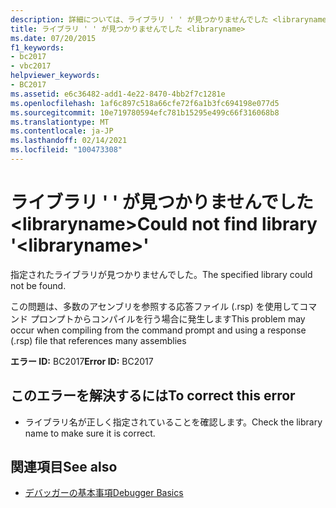 ```yaml
---
description: 詳細については、ライブラリ ' ' が見つかりませんでした <libraryname>
title: ライブラリ ' ' が見つかりませんでした <libraryname>
ms.date: 07/20/2015
f1_keywords:
- bc2017
- vbc2017
helpviewer_keywords:
- BC2017
ms.assetid: e6c36482-add1-4e22-8470-4bb2f7c1281e
ms.openlocfilehash: 1af6c897c518a66cfe72f6a1b3fc694198e077d5
ms.sourcegitcommit: 10e719780594efc781b15295e499c66f316068b8
ms.translationtype: MT
ms.contentlocale: ja-JP
ms.lasthandoff: 02/14/2021
ms.locfileid: "100473308"
---
```

# <a name="could-not-find-library-libraryname"></a><span data-ttu-id="0c0b0-103">ライブラリ ' ' が見つかりませんでした \<libraryname></span><span class="sxs-lookup"><span data-stu-id="0c0b0-103">Could not find library '\<libraryname>'</span></span>

<span data-ttu-id="0c0b0-104">指定されたライブラリが見つかりませんでした。</span><span class="sxs-lookup"><span data-stu-id="0c0b0-104">The specified library could not be found.</span></span>  
  
 <span data-ttu-id="0c0b0-105">この問題は、多数のアセンブリを参照する応答ファイル (.rsp) を使用してコマンド プロンプトからコンパイルを行う場合に発生します</span><span class="sxs-lookup"><span data-stu-id="0c0b0-105">This problem may occur when compiling from the command prompt and using a response (.rsp) file that references many assemblies</span></span>  
  
 <span data-ttu-id="0c0b0-106">**エラー ID:** BC2017</span><span class="sxs-lookup"><span data-stu-id="0c0b0-106">**Error ID:** BC2017</span></span>  
  
## <a name="to-correct-this-error"></a><span data-ttu-id="0c0b0-107">このエラーを解決するには</span><span class="sxs-lookup"><span data-stu-id="0c0b0-107">To correct this error</span></span>  
  
- <span data-ttu-id="0c0b0-108">ライブラリ名が正しく指定されていることを確認します。</span><span class="sxs-lookup"><span data-stu-id="0c0b0-108">Check the library name to make sure it is correct.</span></span>  
  
## <a name="see-also"></a><span data-ttu-id="0c0b0-109">関連項目</span><span class="sxs-lookup"><span data-stu-id="0c0b0-109">See also</span></span>

- [<span data-ttu-id="0c0b0-110">デバッガーの基本事項</span><span class="sxs-lookup"><span data-stu-id="0c0b0-110">Debugger Basics</span></span>](/visualstudio/debugger/debugger-feature-tour)
